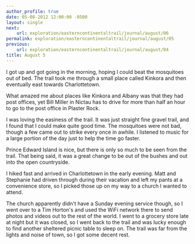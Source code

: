 ```yaml
---
author_profile: true
date: 05-08-2012 12:00:00 -0500
layout: single
next:
    url: exploration/easterncontinentaltrail/journal/august/06
permalink: exploration/easterncontinentaltrail/journal/august/05
previous:
    url: exploration/easterncontinentaltrail/journal/august/04
title: August 5
---
```

I got up and got going in the morning, hoping I could beat the mosquitoes out of bed. The trail took me through a small place called Kinkora and then eventually east towards Charlottetown.

What amazed me about places like Kinkora and Albany was that they had post offices, yet Bill Miller in Nictau has to drive for more than half an hour to go to the post office in Plaster Rock.

I was loving the easiness of the trail. It was just straight fine gravel trail, and I found that I could make quite good time. The mosquitoes were not bad, though a few came out to strike every once in awhile. I listened to music for a large portion of the day just to help the time go faster.

Prince Edward Island is nice, but there is only so much to be seen from the trail. That being said, it was a great change to be out of the bushes and out into the open countryside.

I hiked fast and arrived in Charlottetown in the early evening. Matt and Stephanie had driven through during their vacation and left my pants at a convenience store, so I picked those up on my way to a church I wanted to attend.

The church apparently didn't have a Sunday evening service though, so I went over to a Tim Horton's and used the WiFi network there to send photos and videos out to the rest of the world. I went to a grocery store late at night but it was closed, so I went back to the trail and was lucky enough to find another sheltered picnic table to sleep on. The trail was far from the lights and noise of town, so I got some decent rest.